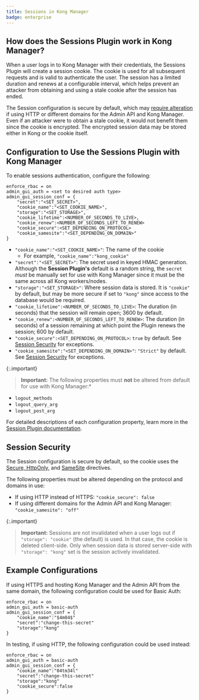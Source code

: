 ```yaml
---
title: Sessions in Kong Manager
badge: enterprise
---
```


## How does the Sessions Plugin work in Kong Manager?

When a user logs in to Kong Manager with their credentials, the Sessions Plugin
will create a session cookie. The cookie is used for all subsequent requests and
is valid to authenticate the user. The session has a limited duration and renews
at a configurable interval, which helps prevent an attacker from obtaining and
 using a stale cookie after the session has ended.

The Session configuration is secure by default, which may
[require alteration](#session-security) if using HTTP or different domains for
the Admin API and Kong Manager. Even if an attacker were to obtain a stale
cookie, it would not benefit them since the cookie is encrypted. The encrypted
session data may be stored either in Kong or the cookie itself.

## Configuration to Use the Sessions Plugin with Kong Manager

To enable sessions authentication, configure the following:

```
enforce_rbac = on
admin_gui_auth = <set to desired auth type>
admin_gui_session_conf = {
    "secret":"<SET_SECRET>",
    "cookie_name":"<SET_COOKIE_NAME>",
    "storage":"<SET_STORAGE>",
    "cookie_lifetime":<NUMBER_OF_SECONDS_TO_LIVE>,
    "cookie_renew":<NUMBER_OF_SECONDS_LEFT_TO_RENEW>
    "cookie_secure":<SET_DEPENDING_ON_PROTOCOL>
    "cookie_samesite":"<SET_DEPENDING_ON_DOMAIN>"
}
```

* `"cookie_name":"<SET_COOKIE_NAME>"`: The name of the cookie
  * For example, `"cookie_name":"kong_cookie"`
* `"secret":"<SET_SECRET>"`: The secret used in keyed HMAC generation. Although
  the **Session Plugin's** default is a random string, the `secret` _must_ be
  manually set for use with Kong Manager since it must be the same across all
  Kong workers/nodes.
* `"storage":"<SET_STORAGE>"`: Where session data is stored. It is `"cookie"` by default, but may be more secure if set to `"kong"` since access to the database would be required.
* `"cookie_lifetime":<NUMBER_OF_SECONDS_TO_LIVE>`: The duration (in seconds) that the session will remain open; 3600 by    default.
* `"cookie_renew":<NUMBER_OF_SECONDS_LEFT_TO_RENEW>`: The duration (in seconds) of a session remaining at which point
   the Plugin renews the session; 600 by default.
* `"cookie_secure":<SET_DEPENDING_ON_PROTOCOL>`: `true` by default. See [Session Security](#session-security) for
    exceptions.
* `"cookie_samesite":"<SET_DEPENDING_ON_DOMAIN>"`: `"Strict"` by default. See [Session Security](#session-security) for
    exceptions.


{:.important}
> **Important:** The following properties must **not** be altered from default for use with Kong Manager:*
* `logout_methods`
* `logout_query_arg`
* `logout_post_arg`

For detailed descriptions of each configuration property, learn more in the
[Session Plugin documentation](/hub/kong-inc/session).

## Session Security

The Session configuration is secure by default, so the cookie uses the
[Secure, HttpOnly](https://developer.mozilla.org/en-US/docs/Web/HTTP/Cookies#Secure_and_HttpOnly_cookies),
and [SameSite](https://developer.mozilla.org/en-US/docs/Web/HTTP/Cookies#SameSite_cookies)
directives.

The following properties must be altered depending on the protocol and domains in use:
* If using HTTP instead of HTTPS: `"cookie_secure": false`
* If using different domains for the Admin API and Kong Manager: `"cookie_samesite": "off"`

{:.important}
> **Important:** Sessions are not invalidated when a user logs out if `"storage": "cookie"` (the default) is used. In that case, the cookie is deleted client-side. Only when session data is stored server-side with `"storage": "kong"` set is the session actively invalidated.


## Example Configurations

If using HTTPS and hosting Kong Manager and the Admin API from the same domain,
the following configuration could be used for Basic Auth:

```
enforce_rbac = on
admin_gui_auth = basic-auth
admin_gui_session_conf = {
    "cookie_name":"$4m04$"
    "secret":"change-this-secret"
    "storage":"kong"
}
```

In testing, if using HTTP, the following configuration could be used instead:

```
enforce_rbac = on
admin_gui_auth = basic-auth
admin_gui_session_conf = {
    "cookie_name":"04tm34l"
    "secret":"change-this-secret"
    "storage":"kong"
    "cookie_secure":false
}
```

